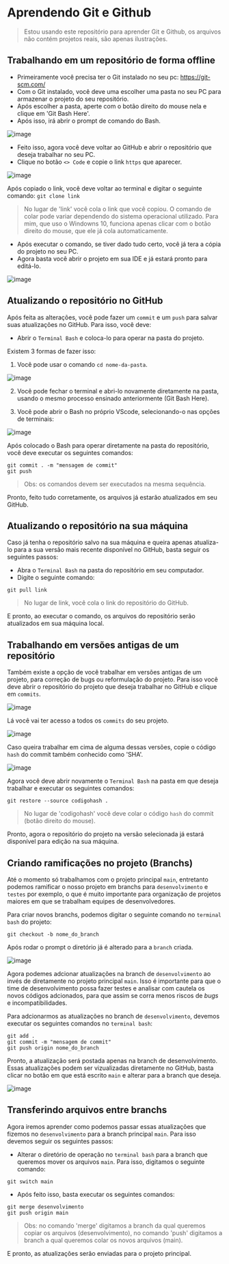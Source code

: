 # Aprendendo Git e Github
> Estou usando este repositório para aprender Git e Github, os arquivos não contém projetos reais, são apenas ilustrações.

## Trabalhando em um repositório de forma offline
* Primeiramente você precisa ter o Git instalado no seu pc: https://git-scm.com/
* Com o Git instalado, você deve uma escolher uma pasta no seu PC para armazenar o projeto do seu repositório.
* Após escolher a pasta, aperte com o botão direito do mouse nela e clique em 'Git Bash Here'.
* Após isso, irá abrir o prompt de comando do Bash.

![image](https://github.com/thiagoreys/Aprendendo-Git-e-GitHub/assets/130335096/b5f21784-37bd-4d22-84b0-89b23e69b001)

* Feito isso, agora você deve voltar ao GitHub e abrir o repositório que deseja trabalhar no seu PC.
* Clique no botão `<> Code` e copie o link `https` que aparecer.

![image](https://github.com/thiagoreys/sistema-de-cadastro/assets/130335096/7672d942-63bd-4cec-872a-6ad4962ca9c1)

Após copiado o link, você deve voltar ao terminal e digitar o seguinte comando:
` git clone link `
> No lugar de 'link' você cola o link que você copiou. O comando de colar pode variar dependendo do sistema operacional utilizado. Para mim, que uso o Windowns 10, funciona apenas clicar com o botão direito do mouse, que ele já cola automaticamente.

* Após executar o comando, se tiver dado tudo certo, você já tera a cópia do projeto no seu PC.
* Agora basta você abrir o projeto em sua IDE e já estará pronto para editá-lo.

![image](https://github.com/thiagoreys/sistema-de-cadastro/assets/130335096/5c4f351d-292b-4f04-a011-8781550965ee)

## Atualizando o repositório no GitHub

Após feita as alterações, você pode fazer um `commit` e um `push` para salvar suas atualizações no GitHub. Para isso, você deve:

* Abrir o `Terminal Bash` e coloca-lo para operar na pasta do projeto.

Existem 3 formas de fazer isso:

1. Você pode usar o comando `cd nome-da-pasta`.

![image](https://github.com/thiagoreys/sistema-de-cadastro/assets/130335096/4c969c29-ac28-4e79-8c91-5e7fe8e4a45b)

2. Você pode fechar o terminal e abri-lo novamente diretamente na pasta, usando o mesmo processo ensinado anteriormente (Git Bash Here).

3. Você pode abrir o Bash no próprio VScode, selecionando-o nas opções de terminais:

![image](https://github.com/thiagoreys/sistema-de-cadastro/assets/130335096/567f02af-b1b3-459d-994f-e3e311ae0ae4)

Após colocado o Bash para operar diretamente na pasta do repositório, você deve executar os seguintes comandos:
```
git commit . -m "mensagem de commit"
git push
```
> Obs: os comandos devem ser executados na mesma sequência.

Pronto, feito tudo corretamente, os arquivos já estarão atualizados em seu GitHub.

## Atualizando o repositório na sua máquina

Caso já tenha o repositório salvo na sua máquina e queira apenas atualiza-lo para a sua versão mais recente disponível no GitHub, basta seguir os seguintes passos:

* Abra o `Terminal Bash` na pasta do repositório em seu computador.
* Digite o seguinte comando:
```
git pull link
```
> No lugar de link, você cola o link do repositório do GitHub.

E pronto, ao executar o comando, os arquivos do repositório serão atualizados em sua máquina local.

## Trabalhando em versões antigas de um repositório

Também existe a opção de você trabalhar em versões antigas de um projeto, para correção de bugs ou reformulação do projeto.
Para isso você deve abrir o repositório do projeto que deseja trabalhar no GitHub e clique em `commits`.

![image](https://github.com/thiagoreys/Aprendendo-Git-e-GitHub/assets/130335096/7aa1210d-e8ce-4d0e-9896-0506bfc3d2b3)

Lá você vai ter acesso a todos os `commits` do seu projeto.

![image](https://github.com/thiagoreys/Aprendendo-Git-e-GitHub/assets/130335096/4e0a08c1-5063-4c5b-9d9c-8d76be099e5f)

Caso queira trabalhar em cima de alguma dessas versões, copie o código `hash` do commit também conhecido como 'SHA'.

![image](https://github.com/thiagoreys/Aprendendo-Git-e-GitHub/assets/130335096/498a37b4-c542-4774-8475-f99ecc45075e)

Agora você deve abrir novamente o `Terminal Bash` na pasta em que deseja trabalhar e executar os seguintes comandos:

``` 
git restore --source codigohash .
```
> No lugar de 'codigohash' você deve colar o código `hash` do commit (botão direito do mouse).

Pronto, agora o repositório do projeto na versão selecionada já estará disponível para edição na sua máquina.

## Criando ramificações no projeto (Branchs)

Até o momento só trabalhamos com o projeto principal `main`, entretanto podemos ramificar o nosso projeto em branchs para `desenvolvimento` e `testes` por exemplo, o que é muito importante para organização de projetos maiores em que se trabalham equipes de desenvolvedores.

Para criar novos branchs, podemos digitar o seguinte comando no `terminal bash` do projeto:
```
git checkout -b nome_do_branch
```

Após rodar o prompt o diretório já é alterado para a `branch` criada.

![image](https://github.com/thiagoreys/Aprendendo-Git-e-GitHub/assets/130335096/13dcfffb-0f32-40cf-a113-387f8fa44efe)

Agora podemes adcionar atualizações na branch de `desenvolvimento` ao invés de diretamente no projeto principal `main`. Isso é importante para que o time de desenvolvimento possa fazer testes e analisar com cautela os novos códigos adcionados, para que assim se corra menos riscos de *bugs* e incompatibilidades.

Para adcionarmos as atualizações no branch de `desenvolvimento`, devemos executar os seguintes comandos no `terminal bash`:
```
git add .
git commit -m "mensagem de commit"
git push origin nome_do_branch
```
Pronto, a atualização será postada apenas na branch de desenvolvimento. Essas atualizações podem ser vizualizadas diretamente no GitHub, basta clicar no botâo em que está escrito `main` e alterar para a branch que deseja.

![image](https://github.com/thiagoreys/Aprendendo-Git-e-GitHub/assets/130335096/e65afca9-3b1b-40d6-b8ba-8ca9e1d53c90)


## Transferindo arquivos entre branchs

Agora iremos aprender como podemos passar essas atualizações que fizemos no `desenvolvimento` para a branch principal `main`. Para isso devemos seguir os seguintes passos:

* Alterar o diretório de operação no `terminal bash` para a branch que queremos mover os arquivos `main`. Para isso, digitamos o seguinte comando:
```
git switch main
```
* Após feito isso, basta executar os seguintes comandos:
```
git merge desenvolvimento
git push origin main
```
> Obs: no comando 'merge' digitamos a branch da qual queremos copiar os arquivos (desenvolvimento), no comando 'push' digitamos a branch a qual queremos colar os novos arquivos (main).

E pronto, as atualizações serão enviadas para o projeto principal.
